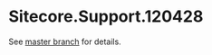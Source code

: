 # Sitecore.Support.120428

See [master branch](https://github.com/sitecoresupport/Sitecore.Support.120428) for details.